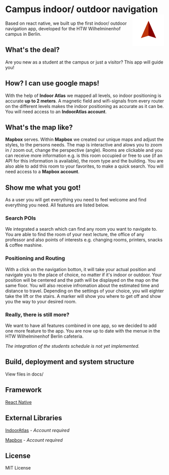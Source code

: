 # Campus indoor/ outdoor navigation <img align="right" src="https://github.com/Ch-W3st/backstein/blob/master/logo.png">

Based on react native, we built up the first indoor/ outdoor navigation app, developed for the HTW Wilhelminenhof campus in Berlin.

## What's the deal?

Are you new as a student at the campus or just a visitor? This app will guide you!

## How? I can use google maps!

With the help of **Indoor Atlas** we mapped all levels, so indoor positioning is accurate **up to 2 meters**.
A magnetic field and wifi-signals from every router on the different levels makes the indoor positioning as accurate as it can be. You will need access to an **IndoorAtlas account**.

## What's the map like?

**Mapbox** serves. Within **Mapbox** we created our unique maps and adjust the styles, to the persons needs.
The map is interactive and alows you to zoom in / zoom out, change the perspective (angle). Rooms are clickable and you can receive more information e.g. is this room occupied or free to use (if an API for this information is available), the room type and the building. You are also able to add this room to your favorites, to make a quick search. You will need access to a **Mapbox account**.

## Show me what you got!

As a user you will get everything you need to feel welcome and find everything you need.
All features are listed below.


### Search POIs

We integrated a search which can find any room you want to navigate to. You are able to find the room of your next lecture, the office of any professor and also points of interests e.g. 
changing rooms, printers, snacks & coffee mashine.


### Positioning and Routing

With a click on the navigation botton, it will take your actual position and navigate you to the place of choice, no matter if it's indoor or outdoor. Your position will be centered and the path will be displayed on the map on the same floor. You will also receive infromation about the estimated time and distance to travel.
Depending on the settings of your choice, you will eighter take the lift or the stairs. 
A marker will show you where to get off and show you the way to your desired room.


### Really, there is still more?

We want to have all features combined in one app, so we decided to add one more feature to the app. You are now up to date with the menue in the HTW Wilhelminenhof Berlin cafeteria.

*The integration of the students schedule is not yet implemented.*

## Build, deployment and system structure

View files in docs/


## Framework

[React Native](https://facebook.github.io/react-native/)


## External Libraries

[IndoorAtlas](http://www.indooratlas.com/) - *Account required*

[Mapbox](https://www.mapbox.com/) - *Account required*


## License

MIT License
